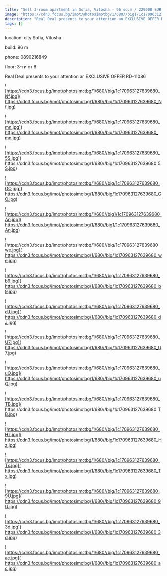 ```yaml
---
title: "Sell 3-room apartment in Sofia, Vitosha - 96 sq.m / 229000 EUR :: imot.bg Advertisement"
image: "https://cdn3.focus.bg/imot/photosimotbg/1/680//big1/1c170963127639680_Cx.jpg"
description: "Real Deal presents to your attention an EXCLUSIVE OFFER RD-11086"
tags: []
---
```


location: city Sofia, Vitosha

build: 96 m

phone: 0890216849

floor: 3-ти от 6

Real Deal presents to your attention an EXCLUSIVE OFFER RD-11086


![https://cdn3.focus.bg/imot/photosimotbg/1/680//big/1c170963127639680_Nf.jpg]( https://cdn3.focus.bg/imot/photosimotbg/1/680//big/1c170963127639680_Nf.jpg)


![https://cdn3.focus.bg/imot/photosimotbg/1/680//big/1c170963127639680_mn.jpg]( https://cdn3.focus.bg/imot/photosimotbg/1/680//big/1c170963127639680_mn.jpg)


![https://cdn3.focus.bg/imot/photosimotbg/1/680//big/1c170963127639680_5S.jpg]( https://cdn3.focus.bg/imot/photosimotbg/1/680//big/1c170963127639680_5S.jpg)


![https://cdn3.focus.bg/imot/photosimotbg/1/680//big/1c170963127639680_GO.jpg]( https://cdn3.focus.bg/imot/photosimotbg/1/680//big/1c170963127639680_GO.jpg)


![https://cdn3.focus.bg/imot/photosimotbg/1/680//big1/1c170963127639680_An.jpg]( https://cdn3.focus.bg/imot/photosimotbg/1/680//big1/1c170963127639680_An.jpg)


![https://cdn3.focus.bg/imot/photosimotbg/1/680//big/1c170963127639680_we.jpg]( https://cdn3.focus.bg/imot/photosimotbg/1/680//big/1c170963127639680_we.jpg)


![https://cdn3.focus.bg/imot/photosimotbg/1/680//big/1c170963127639680_b9.jpg]( https://cdn3.focus.bg/imot/photosimotbg/1/680//big/1c170963127639680_b9.jpg)


![https://cdn3.focus.bg/imot/photosimotbg/1/680//big/1c170963127639680_dJ.jpg]( https://cdn3.focus.bg/imot/photosimotbg/1/680//big/1c170963127639680_dJ.jpg)


![https://cdn3.focus.bg/imot/photosimotbg/1/680//big/1c170963127639680_U7.jpg]( https://cdn3.focus.bg/imot/photosimotbg/1/680//big/1c170963127639680_U7.jpg)


![https://cdn3.focus.bg/imot/photosimotbg/1/680//big/1c170963127639680_uQ.jpg]( https://cdn3.focus.bg/imot/photosimotbg/1/680//big/1c170963127639680_uQ.jpg)


![https://cdn3.focus.bg/imot/photosimotbg/1/680//big/1c170963127639680_TB.jpg]( https://cdn3.focus.bg/imot/photosimotbg/1/680//big/1c170963127639680_TB.jpg)


![https://cdn3.focus.bg/imot/photosimotbg/1/680//big/1c170963127639680_Hz.jpg]( https://cdn3.focus.bg/imot/photosimotbg/1/680//big/1c170963127639680_Hz.jpg)


![https://cdn3.focus.bg/imot/photosimotbg/1/680//big/1c170963127639680_Tx.jpg]( https://cdn3.focus.bg/imot/photosimotbg/1/680//big/1c170963127639680_Tx.jpg)


![https://cdn3.focus.bg/imot/photosimotbg/1/680//big/1c170963127639680_9U.jpg]( https://cdn3.focus.bg/imot/photosimotbg/1/680//big/1c170963127639680_9U.jpg)


![https://cdn3.focus.bg/imot/photosimotbg/1/680//big/1c170963127639680_3d.jpg]( https://cdn3.focus.bg/imot/photosimotbg/1/680//big/1c170963127639680_3d.jpg)


![https://cdn3.focus.bg/imot/photosimotbg/1/680//big/1c170963127639680_ac.jpg]( https://cdn3.focus.bg/imot/photosimotbg/1/680//big/1c170963127639680_ac.jpg)


